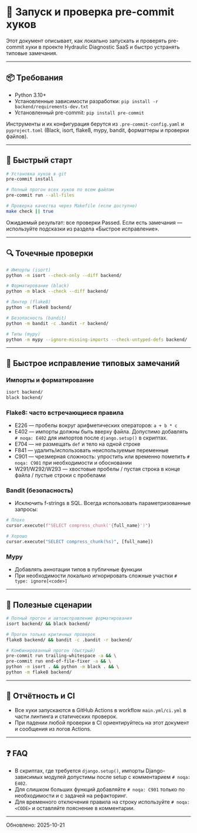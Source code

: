 # 🧪 Запуск и проверка pre-commit хуков

Этот документ описывает, как локально запускать и проверять pre-commit хуки в проекте Hydraulic Diagnostic SaaS и быстро устранять типовые замечания.

---

## 📦 Требования
- Python 3.10+
- Установленные зависимости разработки: `pip install -r backend/requirements-dev.txt`
- Установленный pre-commit: `pip install pre-commit`

Инструменты и их конфигурация берутся из `.pre-commit-config.yaml` и `pyproject.toml` (Black, isort, flake8, mypy, bandit, форматтеры и проверки файлов).

---

## 🚀 Быстрый старт

```bash
# Установка хуков в git
pre-commit install

# Полный прогон всех хуков по всем файлам
pre-commit run --all-files

# Проверка качества через Makefile (если доступно)
make check || true
```

Ожидаемый результат: все проверки Passed. Если есть замечания — используйте подсказки из раздела «Быстрое исправление».  

---

## 🔍 Точечные проверки

```bash
# Импорты (isort)
python -m isort --check-only --diff backend/

# Форматирование (black)
python -m black --check --diff backend/

# Линтер (flake8)
python -m flake8 backend/

# Безопасность (bandit)
python -m bandit -c .bandit -r backend/

# Типы (mypy)
python -m mypy --ignore-missing-imports --check-untyped-defs backend/
```

---

## 🧰 Быстрое исправление типовых замечаний

### Импорты и форматирование
```bash
isort backend/
black backend/
```

### Flake8: часто встречающиеся правила
- E226 — пробелы вокруг арифметических операторов: `a + b * c`
- E402 — импорты должны быть вверху файла. Допустимо добавлять `# noqa: E402` для импортов после `django.setup()` в скриптах.
- E704 — не размещать `def` и тело на одной строке
- F841 — удалить/использовать неиспользуемые переменные
- C901 — чрезмерная сложность: упростить или временно пометить `# noqa: C901` при необходимости и обосновании
- W291/W292/W293 — хвостовые пробелы / пустая строка в конце файла / пустые строки с пробелами

### Bandit (безопасность)
- Исключить f-strings в SQL. Всегда использовать параметризованные запросы:
```python
# Плохо
cursor.execute(f"SELECT compress_chunk('{full_name}')")

# Хорошо
cursor.execute("SELECT compress_chunk(%s)", [full_name])
```

### Mypy
- Добавлять аннотации типов в публичные функции
- При необходимости локально игнорировать сложные участки `# type: ignore[<code>]`

---

## 🧪 Полезные сценарии

```bash
# Полный прогон и автоисправление форматирования
isort backend/ && black backend/

# Прогон только критичных проверок
flake8 backend/ && bandit -c .bandit -r backend/

# Комбинированный прогон (быстрый)
pre-commit run trailing-whitespace -a && \
pre-commit run end-of-file-fixer -a && \
python -m isort . && python -m black . && \
python -m flake8 backend/
```

---

## 🧭 Отчётность и CI
- Все хуки запускаются в GitHub Actions в workflow `main.yml/ci.yml` в части линтинга и статических проверок.
- При падении любой проверки в CI ориентируйтесь на этот документ и сообщения из логов Actions.

---

## ❓ FAQ
- В скриптах, где требуется `django.setup()`, импорты Django-зависимых модулей допустимы после setup с комментарием `# noqa: E402`.
- Для слишком больших функций добавляйте `# noqa: C901` только по необходимости и с задачей на рефакторинг.
- Для временного отключения правила на строку используйте `# noqa: <CODE>` и оставляйте пояснение в комментарии.

---

Обновлено: 2025-10-21

